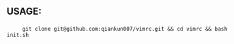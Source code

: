 ## USAGE:
&nbsp;&nbsp;&nbsp;&nbsp;&nbsp;&nbsp;&nbsp;&nbsp;
`git clone git@github.com:qiankun007/vimrc.git && cd vimrc && bash init.sh`
